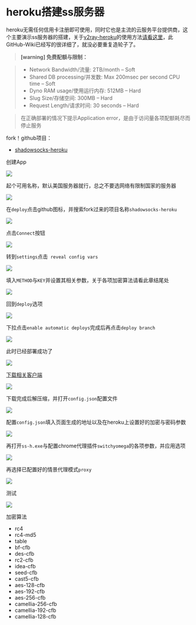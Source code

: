 # heroku搭建ss服务器

heroku无需任何信用卡注册即可使用，同时它也是主流的云服务平台提供商，这个主要演示ss服务器的搭建，关于[v2ray-heroku](https://github.com/wangyi2005/v2ray-heroku)的使用方法[请看这里](https://github.com/loremwalker/WebSiteUseful/wiki/Deploy-V2ray-To-Heroku)，此GitHub-Wiki已经写的很详细了，就没必要重复造轮子了。

> **[warning] 免费配额与限制：**

> * Network Bandwidth/流量: 2TB/month – Soft
> * Shared DB processing/并发数: Max 200msec per second CPU time – Soft
> * Dyno RAM usage/使用运行内存: 512MB – Hard
> * Slug Size/存储空间: 300MB – Hard
> * Request Length/请求时间: 30 seconds – Hard

> 在正确部署的情况下提示Application error，是由于访问量各项配额耗尽而停止服务

 fork！github项目：

* [shadowsocks-heroku](https://github.com/onplus/shadowsocks-heroku)

 创建App

![](https://raw.githubusercontent.com/loremwalker/fq-book/master/.gitbook/assets/2018-04-29_195722m.png)

 起个可用名称，默认美国服务器就行，总之不要选网络有限制国家的服务器

![](https://raw.githubusercontent.com/loremwalker/fq-book/master/.gitbook/assets/2018-05-16_013449m.png)

 在`deploy`点击github图标，并搜索fork过来的项目名称`shadowsocks-heroku`

![](https://raw.githubusercontent.com/loremwalker/fq-book/master/.gitbook/assets/2018-05-16_014155.png)

点击`Connect`按钮

![](https://raw.githubusercontent.com/loremwalker/fq-book/master/.gitbook/assets/2018-05-16_014818.png)

转到`settings`点击` reveal config vars`

![](https://raw.githubusercontent.com/loremwalker/fq-book/master/.gitbook/assets/2018-05-16_015444.png)

填入`METHOD`与`KEY`并设置其相关参数，关于各项加密算法请看此章结尾处

![](https://raw.githubusercontent.com/loremwalker/fq-book/master/.gitbook/assets/2018-05-16_020104.png)

回到`deploy`选项

![](https://raw.githubusercontent.com/loremwalker/fq-book/master/.gitbook/assets/2018-05-16_020653.png)



下拉点击`enable automatic deploys`完成后再点击`deploy branch`

![](https://raw.githubusercontent.com/loremwalker/fq-book/master/.gitbook/assets/2018-05-16_020817.png)

此时已经部署成功了

![](https://raw.githubusercontent.com/loremwalker/fq-book/master/.gitbook/assets/2018-05-16_021041.png)

[下载相关客户端](https://github.com/onplus/shadowsocks-heroku/releases)

![](https://raw.githubusercontent.com/loremwalker/fq-book/master/.gitbook/assets/2018-05-16_021835.png)

下载完成后解压缩，并打开`config.json`配置文件

![](https://raw.githubusercontent.com/loremwalker/fq-book/master/.gitbook/assets/2018-05-16_022113.png)

配置`config.json`填入页面生成的地址以及在heroku上设置好的加密与密码参数

![](https://raw.githubusercontent.com/loremwalker/fq-book/master/.gitbook/assets/2018-05-16_022758.png)



再打开`ss-h.exe`与配置chrome代理插件`switchyomega`的各项参数，并应用选项

![](https://raw.githubusercontent.com/loremwalker/fq-book/master/.gitbook/assets/2018-05-16_023617.png)

再选择已配置好的情景代理模式`proxy`

![](https://raw.githubusercontent.com/loremwalker/fq-book/master/.gitbook/assets/2018-05-16_024447.png)

测试

![](https://raw.githubusercontent.com/loremwalker/fq-book/master/.gitbook/assets/2018-05-16_025046.png)


加密算法

* rc4
* rc4-md5
* table
* bf-cfb
* des-cfb
* rc2-cfb
* idea-cfb
* seed-cfb
* cast5-cfb
* aes-128-cfb
* aes-192-cfb
* aes-256-cfb
* camellia-256-cfb
* camellia-192-cfb
* camellia-128-cfb


